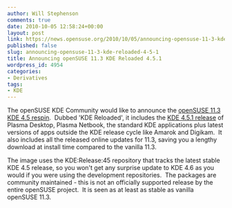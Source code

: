 ```yaml
---
author: Will Stephenson
comments: true
date: 2010-10-05 12:58:24+00:00
layout: post
link: https://news.opensuse.org/2010/10/05/announcing-opensuse-11-3-kde-reloaded-4-5-1/
published: false
slug: announcing-opensuse-11-3-kde-reloaded-4-5-1
title: Announcing openSUSE 11.3 KDE Reloaded 4.5.1
wordpress_id: 4954
categories:
- Derivatives
tags:
- KDE
---
```


The openSUSE KDE Community would like to announce the [openSUSE 11.3 KDE 4.5 respin](http://home.kde.org/~kdelive/#reloaded).  Dubbed 'KDE Reloaded', it includes the [KDE 4.5.1 release](http://www.kde.org/announcements/announce-4.5.1.php) of Plasma Desktop, Plasma Netbook, the standard KDE applications plus latest versions of apps outside the KDE release cycle like Amarok and Digikam.  It also includes all the released online updates for 11.3, saving you a lengthy download at install time compared to the vanilla 11.3.

The image uses the KDE:Release:45 repository that tracks the latest stable KDE 4.5 release, so you won't get any surprise update to KDE 4.6 as you would if you were using the development repositories.  The packages are community maintained - this is not an officially supported release by the entire openSUSE project.  It is seen as at least as stable as vanilla openSUSE 11.3.
